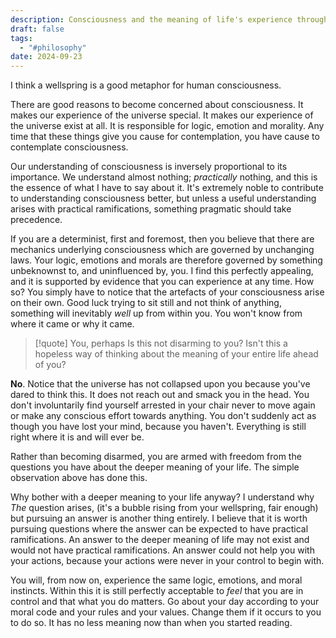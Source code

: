 ```yaml
---
description: Consciousness and the meaning of life's experience through it
draft: false
tags:
  - "#philosophy"
date: 2024-09-23
---
```

I think a wellspring is a good metaphor for human consciousness. 

There are good reasons to become concerned about consciousness. It makes our experience of the universe special. It makes our experience of the universe exist at all. It is responsible for logic, emotion and morality. Any time that these things give you cause for contemplation, you have cause to contemplate consciousness.

Our understanding of consciousness is inversely proportional to its importance. We understand almost nothing; *practically* nothing, and this is the essence of what I have to say about it. It's extremely noble to contribute to understanding consciousness better, but unless a useful understanding arises with practical ramifications, something pragmatic should take precedence. 

If you are a determinist, first and foremost, then you believe that there are mechanics underlying consciousness which are governed by unchanging laws. Your logic, emotions and morals are therefore governed by something unbeknownst to, and uninfluenced by, you. I find this perfectly appealing, and it is supported by evidence that you can experience at any time. How so? You simply have to notice that the artefacts of your consciousness arise on their own. Good luck trying to sit still and not think of anything, something will inevitably *well* up from within you. You won't know from where it came or why it came.

> [!quote] You, perhaps
> Is this not disarming to you? Isn't this a hopeless way of thinking about the meaning of your entire life ahead of you?

**No**. Notice that the universe has not collapsed upon you because you've dared to think this. It does not reach out and smack you in the head. You don't involuntarily find yourself arrested in your chair never to move again or make any conscious effort towards anything. You don't suddenly act as though you have lost your mind, because you haven't. Everything is still right where it is and will ever be.

Rather than becoming disarmed, you are armed with freedom from the questions you have about the deeper meaning of your life. The simple observation above has done this.

Why bother with a deeper meaning to your life anyway? I understand why *The* question arises, (it's a bubble rising from your wellspring, fair enough) but pursuing an answer is another thing entirely. I believe that it is worth pursuing questions where the answer can be expected to have practical ramifications. An answer to the deeper meaning of life may not exist and would not have practical ramifications. An answer could not help you with your actions, because your actions were never in your control to begin with.

You will, from now on, experience the same logic, emotions, and moral instincts. Within this it is still perfectly acceptable to *feel* that you are in control and that what you do matters. Go about your day according to your moral code and your rules and your values. Change them if it occurs to you to do so. It has no less meaning now than when you started reading.

